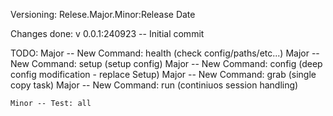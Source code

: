 Versioning:
    Relese.Major.Minor:Release Date

Changes done:
    v 0.0.1:240923 -- Initial commit
    

TODO:
    Major -- New Command: health (check config/paths/etc...)
    Major -- New Command: setup (setup config)
    Major -- New Command: config (deep config modification - replace Setup)
    Major -- New Command: grab (single copy task)
    Major -- New Command: run (continiuos session handling)
    
    Minor -- Test: all

